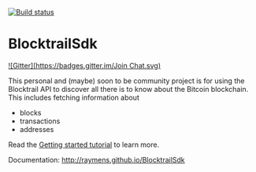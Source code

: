 [![Build status](https://ci.appveyor.com/api/projects/status/jv8qagurkj09ng50/branch/master?svg=true)](https://ci.appveyor.com/project/raymens/blocktrailsdk/branch/master)

# BlocktrailSdk
[![Gitter](https://badges.gitter.im/Join Chat.svg)](https://gitter.im/raymens/BlocktrailSdk?utm_source=badge&utm_medium=badge&utm_campaign=pr-badge&utm_content=badge)

This personal and (maybe) soon to be community project is for using the Blocktrail API to discover all there is to know about the Bitcoin blockchain.
This includes fetching information about

* blocks
* transactions
* addresses

Read the [Getting started tutorial](http://raymens.github.io/BlocktrailSdk/index.html#Getting-started) to learn more.

Documentation: http://raymens.github.io/BlocktrailSdk
